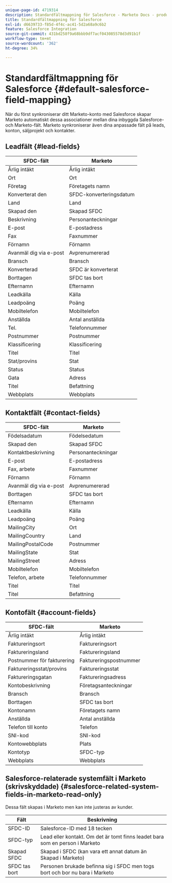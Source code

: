 ```yaml
---
unique-page-id: 4719314
description: Standardfältmappning för Salesforce - Marketo Docs - produktdokumentation
title: Standardfältmappning för Salesforce
exl-id: d6639733-f85d-4f4c-ac41-5d2a68a9c6b2
feature: Salesforce Integration
source-git-commit: 431bd258f9a68bbb9df7acf043085578d3d91b1f
workflow-type: tm+mt
source-wordcount: '362'
ht-degree: 34%

---
```


# Standardfältmappning för Salesforce {#default-salesforce-field-mapping}

När du först synkroniserar ditt Marketo-konto med Salesforce skapar Marketo automatiskt dessa associationer mellan dina inbyggda Salesforce- och Marketo-fält. Marketo synkroniserar även dina anpassade fält på leads, konton, säljprojekt och kontakter.

## Leadfält {#lead-fields}

| SFDC-fält | Marketo |
|---|---|
| Årlig intäkt | Årlig intäkt |
| Ort | Ort |
| Företag | Företagets namn |
| Konverterat den | SFDC-konverteringsdatum |
| Land | Land |
| Skapad den | Skapad SFDC |
| Beskrivning | Personanteckningar |
| E-post | E-postadress |
| Fax | Faxnummer |
| Förnamn | Förnamn |
| Avanmäl dig via e-post | Avprenumererad |
| Bransch | Bransch |
| Konverterad | SFDC är konverterat |
| Borttagen | SFDC tas bort |
| Efternamn | Efternamn |
| Leadkälla | Källa |
| Leadpoäng | Poäng |
| Mobiltelefon | Mobiltelefon |
| Anställda | Antal anställda |
| Tel. | Telefonnummer |
| Postnummer | Postnummer |
| Klassificering | Klassificering |
| Titel | Titel |
| Stat/provins | Stat |
| Status | Status |
| Gata | Adress |
| Titel | Befattning |
| Webbplats | Webbplats |

## Kontaktfält {#contact-fields}

| SFDC-fält | Marketo |
|---|---|
| Födelsadatum | Födelsedatum |
| Skapad den | Skapad SFDC |
| Kontaktbeskrivning | Personanteckningar |
| E-post | E-postadress |
| Fax, arbete | Faxnummer |
| Förnamn | Förnamn |
| Avanmäl dig via e-post | Avprenumererad |
| Borttagen | SFDC tas bort |
| Efternamn | Efternamn |
| Leadkälla | Källa |
| Leadpoäng | Poäng |
| MailingCity | Ort |
| MailingCountry | Land |
| MailingPostalCode | Postnummer |
| MailingState | Stat |
| MailingStreet | Adress |
| Mobiltelefon | Mobiltelefon |
| Telefon, arbete | Telefonnummer |
| Titel | Titel |
| Titel | Befattning |

## Kontofält {#account-fields}

| SFDC-fält | Marketo |
|---|---|
| Årlig intäkt | Årlig intäkt |
| Faktureringsort | Faktureringsort |
| Faktureringsland | Faktureringsland |
| Postnummer för fakturering | Faktureringspostnummer |
| Faktureringsstat/provins | Faktureringsstat |
| Faktureringsgatan | Faktureringsadress |
| Kontobeskrivning | Företagsanteckningar |
| Bransch | Bransch |
| Borttagen | SFDC tas bort |
| Kontonamn | Företagets namn |
| Anställda | Antal anställda |
| Telefon till konto | Telefon |
| SNI-kod | SNI-kod |
| Kontowebbplats | Plats |
| Kontotyp | SFDC-typ |
| Webbplats | Webbplats |

## Salesforce-relaterade systemfält i Marketo (skrivskyddade) {#salesforce-related-system-fields-in-marketo-read-only}

Dessa fält skapas i Marketo men kan inte justeras av kunder.

| Fält | Beskrivning |
|---|---|
| SFDC-ID | Salesforce-ID med 18 tecken |
| SFDC-typ | Lead eller kontakt. Om det är tomt finns leadet bara som en person i Marketo |
| Skapad SFDC | Skapad i SFDC (kan vara ett annat datum än Skapad i Marketo) |
| SFDC tas bort | Personen brukade befinna sig i SFDC men togs bort och bor nu bara i Marketo |
